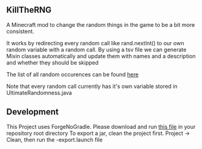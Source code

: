 
## KillTheRNG
A Minecraft mod to change the random things in the game to be a bit more consistent.  

It works by redirecting every random call like rand.nextInt() to our own random variable with a random call.
By using a tsv file we can generate Mixin classes automatically and update them with names and a description and whether they should be skipped

The list of all random occurences can be found [here](https://docs.google.com/spreadsheets/d/157dEK9Qw6Zkp4Cp33jLhsTjwERUXDSKC5KIBtRsf2l4/edit?usp=sharing)
  
Note that every random call currently has it's own variable stored in UltimateRandomness.java

## Development
This Project uses ForgeNoGradle. Please download and run [this file](https://mgnet.work/ForgeNoGradle-1.0.1.jar) in your repository root directory
To export a jar, clean the project first. Project -> Clean, then run the -export.launch file